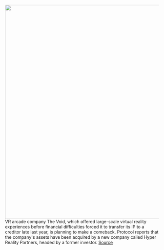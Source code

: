 <img src='https://cdn.vox-cdn.com/thumbor/WYTizIvKZYQU8KBPTC4nFjGcwUI=/0x0:4928x3264/1200x800/filters:focal(379x1042:1167x1830)/cdn.vox-cdn.com/uploads/chorus_image/image/69919247/1006824744.0.jpg' width='700px' /><br/>
VR arcade company The Void, which offered large-scale virtual reality experiences before financial difficulties forced it to transfer its IP to a creditor late last year, is planning to make a comeback. Protocol reports that the company's assets have been acquired by a new company called Hyper Reality Partners, headed by a former investor.
<a href='https://www.theverge.com/2021/9/28/22698004/the-void-vr-virtual-reality-arcade-comeback-hyper-reality-partners'> Source <a/>